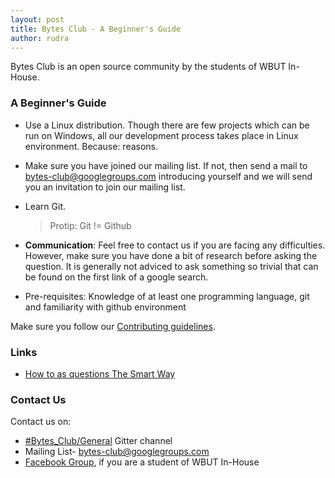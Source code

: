 ```yaml
---
layout: post
title: Bytes Club - A Beginner's Guide
author: rudra
---
```


Bytes Club is an open source community by the students of WBUT In-House.

### A Beginner's Guide

* Use a Linux distribution. Though there are few projects which can be run on Windows, all our development process takes place in Linux environment. Because: reasons.
* Make sure you have joined our mailing list. If not, then send a mail to [bytes-club@googlegroups.com](mailto:bytes-club@googlegroups.com) introducing yourself and we will send you an invitation to join our mailing list.
* Learn Git.

  > Protip: Git != Github
* **Communication**: Feel free to contact us if you are facing any difficulties. However, make sure you have done a bit of research before asking the question. It is generally not adviced to ask something so trivial that can be found on the first link of a google search.
* Pre-requisites: Knowledge of at least one programming language, git and familiarity with github environment


Make sure you follow our [Contributing guidelines](/contributing).

### Links

* [How to as questions The Smart Way](http://www.catb.org/esr/faqs/smart-questions.html)

### Contact Us

Contact us on: 

* [#Bytes_Club/General](https://gitter.im/Bytes_Club/General) Gitter channel
* Mailing List- [bytes-club@googlegroups.com](mailto:bytes-club@googlegroups.com)
* [Facebook Group](https://www.facebook.com/groups/718359538212066/), if you are a student of WBUT In-House

